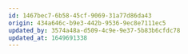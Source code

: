 ```yaml
---
id: 1467bec7-6b58-45cf-9069-31a77d86da43
origin: 434a646c-b9e3-442b-9536-9ec8e7111ec5
updated_by: 3574a48a-d509-4c9e-9e37-5b83b6cfdc78
updated_at: 1649691338
---
```

